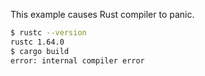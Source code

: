 This example causes Rust compiler to panic.

```bash
$ rustc --version
rustc 1.64.0
$ cargo build
error: internal compiler error
```